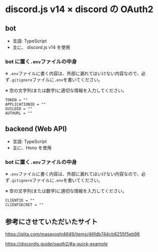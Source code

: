 # discord.js v14 × discord の OAuth2

## bot

-   言語: TypeScript
-   主に、 discord.js v14 を使用

### bot に置く`.env`ファイルの中身

※ `.env`ファイルに書く内容は、外部に漏れてはいけない内容なので、必ず`.gitignore`ファイルに`.env`を書いてください。

※ 空の文字列(または数字)に適切な情報を入力してください。

```.env
TOKEN = ""
APPLICATIONID = ""
GUILDID = ""
AUTHURL = ""

```

## backend (Web API)

-   言語: TypeScript
-   主に、Hono を使用

### bot に置く`.env`ファイルの中身

※ `.env`ファイルに書く内容は、外部に漏れてはいけない内容なので、必ず`.gitignore`ファイルに`.env`を書いてください。

※ 空の文字列(または数字)に適切な情報を入力してください。

```.env
CLIENTID = ""
CLIENTSECRET = ""

```

## 参考にさせていただいたサイト

https://qiita.com/masayoshi4649/items/46fdb744cb8255f5eb98

https://discordjs.guide/oauth2/#a-quick-example
